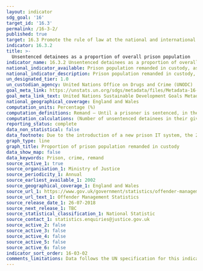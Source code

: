 ```yaml
---
layout: indicator
sdg_goal: '16'
target_id: '16.3'
permalink: /16-3-2/
published: true
target: 16.3 Promote the rule of law at the national and international levels and ensure equal access to justice for all
indicator: 16.3.2
title: >-
  Unsentenced detainees as a proportion of overall prison population
indicator_name: 16.3.2 Unsentenced detainees as a proportion of overall prison population
national_indicator_available: Prison population remanded in custody, as a proportion of overall prison population
national_indicator_description: Prison population remanded in custody, as a proportion of overall prison population
un_designated_tier: 1.0
un_custodian_agency: United Nations Office on Drugs and Crime (UNODC)
goal_meta_link: https://unstats.un.org/sdgs/metadata/files/Metadata-16-03-02.pdf
goal_meta_link_text: United Nations Sustainable Development Goals Metadata (PDF 209 KB)
national_geographical_coverage: England and Wales
computation_units: Percentage (%)
computation_definitions: Remand – Until a prisoner is sentenced, in theory they should be treated as innocent until proven guilty. Prisoners in custody on remand are those awaiting commencement or continuation of trial prior to verdict (untried).
computation_calculations: (Number of unsentenced detainees in their given group / prison population in their given group) * 100
reporting_status: complete
data_non_statistical: false
data_footnote: Due to the introduction of a new prison IT system, the 2010 prison population data is now taken from a different source. The figures from both the old (2009) and new (2009a) systems have been presented to aid comparison.
graph_type: line
graph_title: Proportion of prison population remanded in custody
data_show_map: false
data_keywords: Prison, crime, remand
source_active_1: true
source_organisation_1: Ministry of Justice
source_periodicity_1: Annual
source_earliest_available_1: 2002
source_geographical_coverage_1: England and Wales
source_url_1: https://www.gov.uk/government/statistics/offender-management-statistics-quarterly-january-to-march-2018
source_url_text_1: Offender Management Statistics
source_release_date_1: 26-07-2018
source_next_release_1: TBC
source_statistical_classification_1: National Statistic
source_contact_1: statistics.enquiries@justice.gov.uk
source_active_2: false
source_active_3: false
source_active_4: false
source_active_5: false
source_active_6: false
indicator_sort_order: 16-03-02
comments_limitations: Data follows the UN specification for this indicator. This indicator has not been identified in collaboration with topic experts.
---
```

